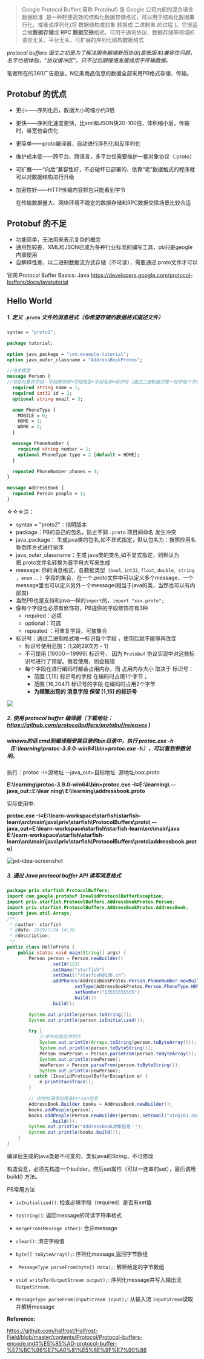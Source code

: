 > Google Protocol Buffer( 简称 Protobuf) 是 Google 公司内部的混合语言数据标准 ,是一种轻便高效的结构化数据存储格式，可以用于结构化数据串行化，或者说序列化(将 数据结构或对象 转换成 二进制串 的过程 )。它很适合做**数据存储**或 **RPC 数据交换**格式。可用于通讯协议、数据存储等领域的语言无关、平台无关、可扩展的序列化结构数据格式 

*protocol buffers 诞生之初是为了解决服务器端新旧协议(高低版本)兼容性问题，名字也很体贴，“协议缓冲区”。只不过后期慢慢发展成用于传输数据。*

笔者所在的360广告投放，N亿条商品信息的数据全部采用PB格式存储、传输。

## Protobuf 的优点

- 更小——序列化后，数据大小可缩小约3倍
- 更快——序列化速度更快，比xml和JSON快20-100倍，体积缩小后，传输时，带宽也会优化
- 更简单——proto编译器，自动进行序列化和反序列化
- 维护成本低——跨平台、跨语言，多平台仅需要维护一套对象协议（.proto）
- 可扩展——“向后”兼容性好，不必破坏已部署的、依靠“老”数据格式的程序就可以对数据结构进行升级
- 加密性好——HTTP传输内容抓包只能看到字节

	在传输数据量大、网络环境不稳定的数据存储和RPC数据交换场景比较合适	

## Protobuf 的不足

- 功能简单，无法用来表示复杂的概念
- 通用性较差，XML和JSON已成为多种行业标准的编写工具，pb只是geogle内部使用
- 自解释性差，以二进制数据流方式存储（不可读），需要通过.proto文件才可以



官网 Protocol Buffer Basics: Java <https://developers.google.com/protocol-buffers/docs/javatutorial> 



## Hello World

##### 1. 定义 `.proto` 文件的消息格式（你希望存储的数据格式描述文件）

```protobuf
syntax = "proto2";

package tutorial;

option java_package = "com.example.tutorial";
option java_outer_classname = "AddressBookProtos";

//消息模型
message Person {
//消息对象的字段：字段修饰符+字段类型+字段名称+标识号（通过二进制格式唯一标识每个字段，不变可）
  required string name = 1;
  required int32 id = 2;
  optional string email = 3;

  enum PhoneType {
    MOBILE = 0;
    HOME = 1;
    WORK = 2;
  }

  message PhoneNumber {
    required string number = 1;
    optional PhoneType type = 2 [default = HOME];
  }

  repeated PhoneNumber phones = 4;
}

message AddressBook {
  repeated Person people = 1;
}
```

☆☆☆注： 

- syntax = "proto2"：指明版本
- package：PB的自己的包名，防止不同 `.proto` 项目间命名 发生冲突 
- java_package： 生成java类的包名,如不显式指定，默认包名为：按照应用名称倒序方式进行排序
- java_outer_classname：生成 java类的类名,如不显式指定，则默认为把.proto文件名转换为首字母大写来生成
- message: 你的消息格式，各数据类型（`bool`, `int32`, `float`, `double`,  `string` ，`enum` ... ）字段的集合，在一个.proto文件中可以定义多个message，一个message里也可以定义另外一个message(相当于java的类，当然也可以有内部类)
- 当然PB也是支持和java一样的`import`的，`import "xxx.proto";`
- 像每个字段也必须有修饰符，PB提供的字段修饰符有3种
  - required：必填
  - optional：可选
  - repeated ：可重复字段，可放集合
- 标识号：通过二进制格式唯一标识每个字段 ，使用后就不能够再改变
  - 标识号使用范围：[1,2的29次方 - 1]
  - 不可使用 [19000－19999] 标识号， 因为 `Protobuf` 协议实现中对这些标识号进行了预留。假若使用，则会报错
  - 每个字段在进行编码时都会占用内存，而 占用内存大小 取决于 标识号： 
    - 范围 [1,15] 标识号的字段 在编码时占用1个字节；
    - 范围 [16,2047] 标识号的字段 在编码时占用2个字节
    - **为频繁出现的 消息字段 保留 [1,15] 的标识号**

![](https://tva1.sinaimg.cn/large/006tNbRwly1gacq3rmwohj30hb04n75k.jpg)



##### 2. 使用 protocol buffer 编译器（下载地址：<https://github.com/protocolbuffers/protobuf/releases> )

##### winows的话 cmd到编译器安装目录的bin目录中，执行  **protoc.exe -h  （E:\learning\protoc-3.9.0-win64\bin>protoc.exe -h**），可以看到参数说明。

执行：protoc -I=源地址 --java_out=目标地址  源地址/xxx.proto 

**E:\learning\protoc-3.9.0-win64\bin>protoc.exe -I=E:\learning\ --java_out=E:\lear**
**ning\ E:\learning\addressbook.proto**



实际使用中:

**protoc.exe -I=E:\learn-workspace\starfish\starfish-learn\src\main\java\priv\starfish\ProtocolBuffers\proto\ --java_out=E:\learn-workspace\starfish\starfish-learn\src\main\java  E:\learn-workspace\starfish\starfish-learn\src\main\java\priv\starfish\ProtocolBuffers\proto\addressbook.proto）**

![pd-idea-screenshot](https://tva1.sinaimg.cn/large/006tNbRwly1gacq5rd8drj30xf0daq4w.jpg)

##### 3. 通过 Java protocol buffer API 读写消息格式

```java
package priv.starfish.ProtocolBuffers;
import com.google.protobuf.InvalidProtocolBufferException;
import priv.starfish.ProtocolBuffers.AddressBookProtos.Person;
import priv.starfish.ProtocolBuffers.AddressBookProtos.AddressBook;
import java.util.Arrays;
/**
 * @author: starfish
 * @date: 2019/7/24 14:39
 * @description:
 */
public class HelloProto {
    public static void main(String[] args) {
        Person person = Person.newBuilder()
                .setId(123)
                .setName("starfish")
                .setEmail("starfish@126.cn")
                .addPhones(AddressBookProtos.Person.PhoneNumber.newBuilder()
                        .setType(AddressBookProtos.Person.PhoneType.HOME)
                        .setNumber("13555555555")
                        .build())
                .build();

        System.out.println(person.toString());
        System.out.println(person.isInitialized());

        try {
            //序列化和反序列化
            System.out.println(Arrays.toString(person.toByteArray()));
            System.out.println(person.toByteString());
            Person newPerson = Person.parseFrom(person.toByteArray());
            System.out.println(newPerson);
            newPerson = Person.parseFrom(person.toByteString());
            System.out.println(newPerson);
        } catch (InvalidProtocolBufferException e) {
            e.printStackTrace();
        }

        // 向地址簿添加两条Person信息
        AddressBook.Builder books = AddressBook.newBuilder();
        books.addPeople(person);
        books.addPeople(Person.newBuilder(person).setEmail("xin@163.com")
                .build());
        System.out.println("AddressBook对象信息：");
        System.out.println(books.build());
    }
}
```



编译后生成的java类是不可变的，类似java的String，不可修改

构造消息，必须先构造一个builder，然后set属性（可以一连串的set），最后调用build() 方法。



PB常用方法

- `isInitialized()`: 检查必填字段（required）是否有set值
- `toString()`: 返回message的可读字符串格式
- `mergeFrom(Message other)`: 合并message
- `clear()`: 清空字段值

- `byte[] toByteArray();`: 序列化message,返回字节数组
- ` MessageType parseFrom(byte[] data);`: 解析给定的字节数组
- `void writeTo(OutputStream output);`: 序列化message并写入输出流`OutputStream`.
- `MessageType parseFrom(InputStream input);`: 从输入流 `InputStream`读取并解析message



**Reference:**

<https://github.com/halfrost/Halfrost-Field/blob/master/contents/Protocol/Protocol-buffers-encode.md#%E5%85%AD-protocol-buffer-%E7%BC%96%E7%A0%81%E5%8E%9F%E7%90%86> 